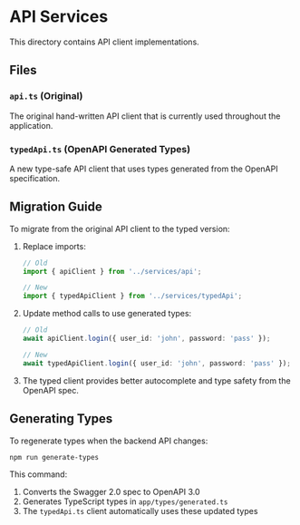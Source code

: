 # API Services

This directory contains API client implementations.

## Files

### `api.ts` (Original)
The original hand-written API client that is currently used throughout the application.

### `typedApi.ts` (OpenAPI Generated Types)
A new type-safe API client that uses types generated from the OpenAPI specification.

## Migration Guide

To migrate from the original API client to the typed version:

1. Replace imports:
   ```typescript
   // Old
   import { apiClient } from '../services/api';
   
   // New
   import { typedApiClient } from '../services/typedApi';
   ```

2. Update method calls to use generated types:
   ```typescript
   // Old
   await apiClient.login({ user_id: 'john', password: 'pass' });
   
   // New
   await typedApiClient.login({ user_id: 'john', password: 'pass' });
   ```

3. The typed client provides better autocomplete and type safety from the OpenAPI spec.

## Generating Types

To regenerate types when the backend API changes:

```bash
npm run generate-types
```

This command:
1. Converts the Swagger 2.0 spec to OpenAPI 3.0
2. Generates TypeScript types in `app/types/generated.ts`
3. The `typedApi.ts` client automatically uses these updated types